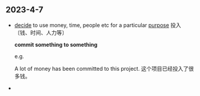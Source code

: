## 2023-4-7

- [decide](dic://decide) to use money, time, people etc for a particular [purpose](dic://purpose)	投入〔钱、时间、人力等〕

  **commit something to something**

  e.g.

  A lot of money has been committed to this project.	这个项目已经投入了很多钱。

- 

